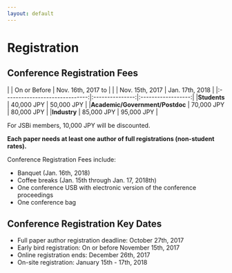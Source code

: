 ```yaml
---
layout: default
---
```

# Registration

## Conference Registration Fees

|                                | On or Before    | Nov. 16th, 2017 to |
|                                | Nov. 15th, 2017 | Jan. 17th, 2018    |
|:------------------------------:|:---------------:|:------------------:|
|**Students**                    | 40,000 JPY      | 50,000 JPY         |
|**Academic/Government/Postdoc** | 70,000 JPY      | 80,000 JPY         |
|**Industry**                    | 85,000 JPY      | 95,000 JPY         |

For JSBi members, 10,000 JPY will be discounted.

**Each paper needs at least one author of full registrations (non-student rates).**

Conference Registration Fees include:
* Banquet (Jan. 16th, 2018)
* Coffee breaks (Jan. 15th through Jan. 17, 2018th)
* One conference USB with electronic version of the conference
  proceedings
* One conference bag

## Conference Registration Key Dates

* Full paper author registration deadline: October 27th, 2017
* Early bird registration: On or before November 15th, 2017
* Online registration ends: December 26th, 2017
* On-site registration: January 15th - 17th, 2018


<!-- ## Registration Link and Instructions -->

<!-- For APBC 2018 conference registration, please visit the link below: -->

<!-- [https://kitos-001.jp/APBC2018/Entry/RegTop.aspx](https://kitos-001.jp/APBC2018/Entry/RegTop.aspx) -->
